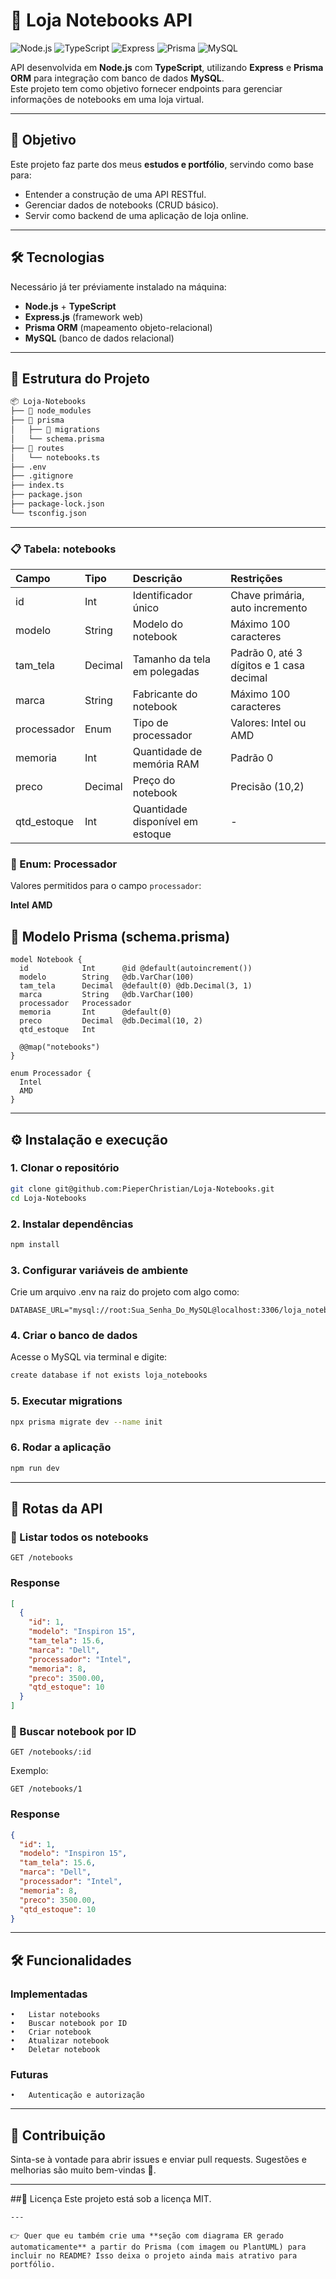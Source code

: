 # 🛒 Loja Notebooks API

![Node.js](https://img.shields.io/badge/Node.js-43853D?style=for-the-badge&logo=node.js&logoColor=white)
![TypeScript](https://img.shields.io/badge/TypeScript-007ACC?style=for-the-badge&logo=typescript&logoColor=white)
![Express](https://img.shields.io/badge/Express.js-404D59?style=for-the-badge)
![Prisma](https://img.shields.io/badge/Prisma-2D3748?style=for-the-badge&logo=prisma&logoColor=white)
![MySQL](https://img.shields.io/badge/MySQL-005C84?style=for-the-badge&logo=mysql&logoColor=white)

API desenvolvida em **Node.js** com **TypeScript**, utilizando **Express** e **Prisma ORM** para integração com banco de dados **MySQL**.  
Este projeto tem como objetivo fornecer endpoints para gerenciar informações de notebooks em uma loja virtual.  

---

## 🎯 Objetivo
Este projeto faz parte dos meus **estudos e portfólio**, servindo como base para:  
- Entender a construção de uma API RESTful.  
- Gerenciar dados de notebooks (CRUD básico).  
- Servir como backend de uma aplicação de loja online.  

---

## 🛠 Tecnologias
Necessário já ter préviamente instalado na máquina:
- **Node.js** + **TypeScript**  
- **Express.js** (framework web)  
- **Prisma ORM** (mapeamento objeto-relacional)  
- **MySQL** (banco de dados relacional)  

---

## 📂 Estrutura do Projeto
```bash
📦 Loja-Notebooks
├── 📁 node_modules
├── 📁 prisma
│   ├── 📁 migrations
│   └── schema.prisma
├── 📁 routes
│   └── notebooks.ts
├── .env
├── .gitignore
├── index.ts
├── package.json
├── package-lock.json
└── tsconfig.json
```
---

### 📋 Tabela: notebooks

| Campo | Tipo | Descrição | Restrições |
|:---|:---|:---|:---|
| id | Int | Identificador único | Chave primária, auto incremento |
| modelo | String | Modelo do notebook | Máximo 100 caracteres |
| tam_tela | Decimal | Tamanho da tela em polegadas | Padrão 0, até 3 dígitos e 1 casa decimal |
| marca | String | Fabricante do notebook | Máximo 100 caracteres |
| processador | Enum | Tipo de processador | Valores: Intel ou AMD |
| memoria | Int | Quantidade de memória RAM | Padrão 0 |
| preco | Decimal | Preço do notebook | Precisão (10,2) |
| qtd_estoque | Int | Quantidade disponível em estoque | - |

### 🎯 Enum: Processador

Valores permitidos para o campo `processador`:

**Intel**
**AMD**

## 🔖 Modelo Prisma (schema.prisma)
```prisma
model Notebook {
  id            Int      @id @default(autoincrement())
  modelo        String   @db.VarChar(100)
  tam_tela      Decimal  @default(0) @db.Decimal(3, 1)
  marca         String   @db.VarChar(100)
  processador   Processador
  memoria       Int      @default(0)
  preco         Decimal  @db.Decimal(10, 2)
  qtd_estoque   Int
  
  @@map("notebooks")
}

enum Processador {
  Intel
  AMD
}
```
---

## ⚙️ Instalação e execução

### 1. Clonar o repositório 
```bash
git clone git@github.com:PieperChristian/Loja-Notebooks.git
cd Loja-Notebooks
```
### 2. Instalar dependências
```bash
npm install
```
### 3. Configurar variáveis de ambiente
Crie um arquivo .env na raiz do projeto com algo como:
```env
DATABASE_URL="mysql://root:Sua_Senha_Do_MySQL@localhost:3306/loja_notebooks"
```
### 4. Criar o banco de dados
Acesse o MySQL via terminal e digite:
```bash
create database if not exists loja_notebooks
```
### 5. Executar migrations
```bash
npx prisma migrate dev --name init
```
### 6. Rodar a aplicação
```bash
npm run dev
```
---
## 📡 Rotas da API
### 🔹 Listar todos os notebooks
```http
GET /notebooks
```
### Response
```json
[
  {
    "id": 1,
    "modelo": "Inspiron 15",
    "tam_tela": 15.6,
    "marca": "Dell",
    "processador": "Intel",
    "memoria": 8,
    "preco": 3500.00,
    "qtd_estoque": 10
  }
]
```

### 🔹 Buscar notebook por ID
```http
GET /notebooks/:id
```
Exemplo:
```http
GET /notebooks/1
```
### Response
```json
{
  "id": 1,
  "modelo": "Inspiron 15",
  "tam_tela": 15.6,
  "marca": "Dell",
  "processador": "Intel",
  "memoria": 8,
  "preco": 3500.00,
  "qtd_estoque": 10
}
```
---
## 🛠️ Funcionalidades
### Implementadas
	•	Listar notebooks
	•	Buscar notebook por ID
	•	Criar notebook
	•	Atualizar notebook
	•	Deletar notebook
### Futuras
	•	Autenticação e autorização
___
## 🤝 Contribuição
Sinta-se à vontade para abrir issues e enviar pull requests.
Sugestões e melhorias são muito bem-vindas 🚀.
___
##📄 Licença
Este projeto está sob a licença MIT.
```
---

👉 Quer que eu também crie uma **seção com diagrama ER gerado automaticamente** a partir do Prisma (com imagem ou PlantUML) para incluir no README? Isso deixa o projeto ainda mais atrativo para portfólio.
```
